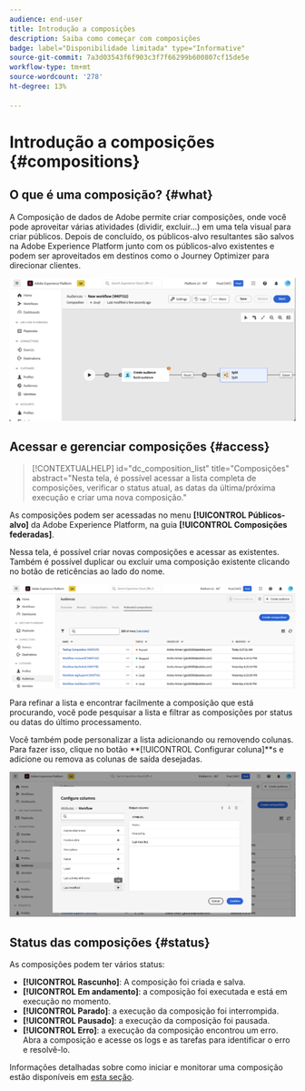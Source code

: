 ```yaml
---
audience: end-user
title: Introdução a composições
description: Saiba como começar com composições
badge: label="Disponibilidade limitada" type="Informative"
source-git-commit: 7a3d03543f6f903c3f7f66299b600807cf15de5e
workflow-type: tm+mt
source-wordcount: '278'
ht-degree: 13%

---
```


# Introdução a composições {#compositions}

## O que é uma composição? {#what}

A Composição de dados de Adobe permite criar composições, onde você pode aproveitar várias atividades (dividir, excluir...) em uma tela visual para criar públicos. Depois de concluído, os públicos-alvo resultantes são salvos na Adobe Experience Platform junto com os públicos-alvo existentes e podem ser aproveitados em destinos como o Journey Optimizer para direcionar clientes.

![](assets/composition-example.png)

## Acessar e gerenciar composições {#access}

>[!CONTEXTUALHELP]
>id="dc_composition_list"
>title="Composições"
>abstract="Nesta tela, é possível acessar a lista completa de composições, verificar o status atual, as datas da última/próxima execução e criar uma nova composição."

As composições podem ser acessadas no menu **[!UICONTROL Públicos-alvo]** da Adobe Experience Platform, na guia **[!UICONTROL Composições federadas]**.

Nessa tela, é possível criar novas composições e acessar as existentes. Também é possível duplicar ou excluir uma composição existente clicando no botão de reticências ao lado do nome.

![](assets/compositions-list.png)

Para refinar a lista e encontrar facilmente a composição que está procurando, você pode pesquisar a lista e filtrar as composições por status ou datas do último processamento.

Você também pode personalizar a lista adicionando ou removendo colunas. Para fazer isso, clique no botão **[!UICONTROL Configurar coluna]**s e adicione ou remova as colunas de saída desejadas.

![](assets/compositions-columns.png)

## Status das composições {#status}

As composições podem ter vários status:

* **[!UICONTROL Rascunho]**: A composição foi criada e salva.
* **[!UICONTROL Em andamento]**: a composição foi executada e está em execução no momento.
* **[!UICONTROL Parado]**: a execução da composição foi interrompida.
* **[!UICONTROL Pausado]**: a execução da composição foi pausada.
* **[!UICONTROL Erro]**: a execução da composição encontrou um erro. Abra a composição e acesse os logs e as tarefas para identificar o erro e resolvê-lo.

Informações detalhadas sobre como iniciar e monitorar uma composição estão disponíveis em [esta seção](../compositions/start-monitor-composition.md).